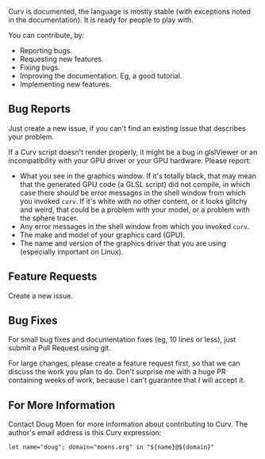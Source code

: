 Curv is documented, the language is mostly stable (with exceptions noted in
the documentation). It is ready for people to play with.

You can contribute, by:
* Reporting bugs.
* Requesting new features.
* Fixing bugs.
* Improving the documentation. Eg, a good tutorial.
* Implementing new features.

## Bug Reports
Just create a new issue, if you can't find an existing issue that describes your problem.

If a Curv script doesn't render properly, it might be a bug in glslViewer or an incompatibility
with your GPU driver or your GPU hardware. Please report:
* What you see in the graphics window. If it's totally black, that may mean that
  the generated GPU code (a GLSL script) did not compile, in which case there should
  be error messages in the shell window from which you invoked `curv`.
  If it's white with no other content, or it looks glitchy and weird,
  that could be a problem with your model, or a problem with the sphere tracer.
* Any error messages in the shell window from which you invoked `curv`.
* The make and model of your graphics card (GPU).
* The name and version of the graphics driver that you are using (especially important on Linux).

## Feature Requests
Create a new issue.

## Bug Fixes
For small bug fixes and documentation fixes (eg, 10 lines or less),
just submit a Pull Request using git.

For large changes, please create a feature request first,
so that we can discuss the work you plan to do.
Don't surprise me with a huge PR containing weeks of work,
because I can't guarantee that I will accept it.

## For More Information
Contact Doug Moen for more information about contributing to Curv.
The author's email address is this Curv expression:
```
let name="doug"; domain="moens.org" in "${name}@${domain}"
```
